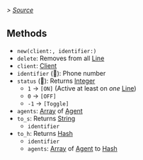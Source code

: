 ###### > [Source](/lib/ovh-telecom-control/user.rb)

## Methods

- `new(client:, identifier:)`
- `delete`: Removes from all [Line]
- `client`: [Client]
- `identifier` (____): Phone number
- `status` (____): Returns [Integer]
  - `1` → `[ON]` (Active at least on _one_ [Line])
  - `0` → `[OFF]`
  - `-1` → `[Toggle]`
- `agents`: [Array] of [Agent]
- `to_s`: Returns [String]
  - `identifier`
- `to_h`: Returns [Hash]
  - `identifier`
  - `agents`: [Array] of [Agent] to [Hash]

[Client]: ovh-telecom-control/client.md
[Line]: ovh-telecom-control/line.md
[Agent]: ovh-telecom-control/agent.md
[Integer]: https://ruby-doc.org/core/Integer.html
[String]: https://ruby-doc.org/core/String.html
[Array]: https://ruby-doc.org/core/Array.html
[Hash]: https://ruby-doc.org/core/Hash.html
